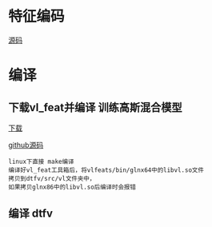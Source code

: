 # 特征编码
[源码](https://github.com/Ewenwan/dtfv)

# 编译
## 下载vl_feat并编译  训练高斯混合模型
[下载](http://www.vlfeat.org/download.html)

[github源码](github.com/vlfeat/vlfeat)

    linux下直接 make编译
    编译好vl_feat工具箱后，将vlfeats/bin/glnx64中的libvl.so文件
    拷贝到dtfv/src/vl文件夹中，
    如果拷贝glnx86中的libvl.so后编译时会报错
    
## 编译 dtfv
